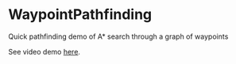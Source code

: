 # WaypointPathfinding
Quick pathfinding demo of A* search through a graph of waypoints

See video demo [here](https://youtu.be/so6phFdCQXw).

